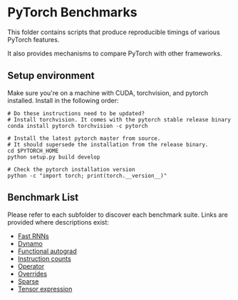 # PyTorch Benchmarks

This folder contains scripts that produce reproducible timings of various PyTorch features.

It also provides mechanisms to compare PyTorch with other frameworks.

## Setup environment
Make sure you're on a machine with CUDA, torchvision, and pytorch installed. Install in the following order:
```
# Do these instructions need to be updated?
# Install torchvision. It comes with the pytorch stable release binary
conda install pytorch torchvision -c pytorch

# Install the latest pytorch master from source.
# It should supersede the installation from the release binary.
cd $PYTORCH_HOME
python setup.py build develop

# Check the pytorch installation version
python -c "import torch; print(torch.__version__)"
```

## Benchmark List

Please refer to each subfolder to discover each benchmark suite. Links are provided where descriptions exist:

* [Fast RNNs](fastrnns/README.md)
* [Dynamo](dynamo/README.md)
* [Functional autograd](functional_autograd_benchmark/README.md)
* [Instruction counts](instruction_counts/README.md)
* [Operator](operator_benchmark/README.md)
* [Overrides](overrides_benchmark/README.md)
* [Sparse](sparse/README.md)
* [Tensor expression](tensorexpr/HowToRun.md)
